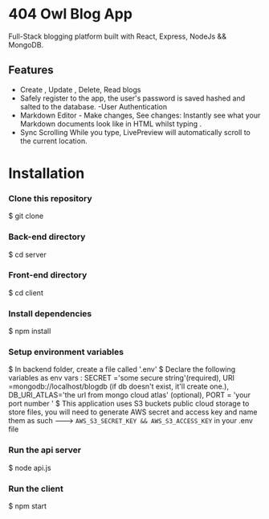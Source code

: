 # 404 Owl Blog App
Full-Stack blogging platform built with React, Express, NodeJs && MongoDB.


## Features
- Create , Update , Delete, Read blogs
- Safely register to the app, the user's password is saved hashed and salted to the database.
-User Authentication
- Markdown Editor - Make changes, See changes: Instantly see what your Markdown documents look like in HTML    whilst typing .
- Sync Scrolling While you type, LivePreview will automatically scroll to the current location.


# Installation
### Clone this repository
$ git clone 

### Back-end directory
$ cd server

### Front-end directory
$ cd client

### Install dependencies 
$ npm install 

### Setup environment variables
$ In backend folder, create a file called '.env' 
$ Declare the following variables as env vars : SECRET ='some secure string'(required), URI =mongodb://localhost/blogdb (if db doesn't exist, it'll create one.), DB_URI_ATLAS='the url from mongo cloud atlas' (optional), PORT = 'your port number ' 
$ This application uses S3 buckets public cloud storage to store files, you will need to generate AWS secret and access key and name them as such ---> `AWS_S3_SECRET_KEY && AWS_S3_ACCESS_KEY` in your .env file


### Run the api server
$ node api.js

### Run the client
$ npm start





